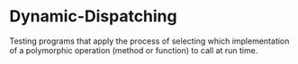 # Dynamic-Dispatching
Testing programs that apply the process of selecting which implementation of a polymorphic operation (method or function) to call at run time. 
